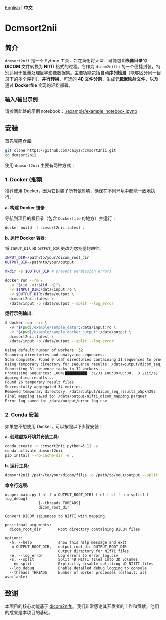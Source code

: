 [English](./README.md) | **中文**

# Dcmsort2nii

## 简介

`dcmsort2nii` 是一个 Python 工具，旨在简化将大型、可能包含**嵌套目录**的 **DICOM** 文件转换为 **NIfTI** 格式的过程。它作为 `dicom2nifti` 的一个便捷封装，特别适用于批量处理医学影像数据集。主要功能包括自动**序列检测**（能够区分同一目录下的多个序列）、**并行转换**、可选的 **4D 文件分割**、生成**元数据映射文件**，以及通过 **Dockerfile** 实现的轻松部署。

### 输入/输出示例

请参阅此处的示例 notebook：[./example/example_notebook.ipynb](./example/example_notebook.ipynb)

## 安装

首先克隆仓库:
```bash
git clone https://github.com/ca1yz/dcmsort2nii.git
cd dcmsort2nii
```

使用 `dcmsort2nii` 主要有两种方式：

### 1. Docker (推荐)

推荐使用 Docker，因为它封装了所有依赖项，确保在不同环境中都能一致地执行。

**a. 构建 Docker 镜像:**

导航到项目的根目录（包含 `Dockerfile` 的地方）并运行：

```bash
docker build -t dcmsort2nii:latest .
```

**b. 运行 Docker 容器:**

将 `INPUT_DIR` 和 `OUTPUT_DIR` 更改为您期望的路径。

```bash
INPUT_DIR=/path/to/your/dicom_root_dir
OUTPUT_DIR=/path/to/your/output

mkdir -p $OUTPUT_DIR # prevent permission errors

docker run --rm \
  -u "$(id -u):$(id -g)"\
  -v $INPUT_DIR:/data/input:ro \
  -v $OUTPUT_DIR:/data/output \
  dcmsort2nii:latest \
  /data/input -o /data/output --split --log_error
```

**运行示例输出:**
```bash
$ docker run --rm \      
  -v "$(pwd)/example/sample_data":/data/input:ro \
  -v "$(pwd)/example/sample_docker_output":/data/output \
  dcmsort2nii:latest \
  /data/input -o /data/output --split --log_error

Using default number of workers: 32
Scanning directories and analyzing sequences...
Scan complete. Found 9 leaf directories containing 31 sequences to process.
Using temporary directory for sequence results: /data/output/dicom_seq_results_o5pk439z
Submitting 31 sequence tasks to 32 workers...
Processing Sequences: 100%|██████████| 31/31 [00:09<00:00,  3.21it/s]
Aggregating results...
Found 26 temporary result files.
Successfully aggregated 34 entries.
Removed temporary directory: /data/output/dicom_seq_results_o5pk439z
Final mapping saved to: /data/output/nifti_dicom_mapping.parquet
Error log saved to: /data/output/error_log.csv
```

### 2. Conda 安装

如果您不想使用 Docker，可以按照以下步骤安装：

**a. 创建虚拟环境并安装工具:**

```bash
conda create -n dcmsort2nii python=3.11 -y
conda activate dcmsort2nii
pip install --no-cache-dir -e .
```

**b. 运行工具:**

```bash
dcmsort2nii /path/to/your/dicom/files -o /path/to/your/output --split --log_error
```

**命令行选项:**
```
usage: main.py [-h] [-o OUTPUT_ROOT_DIR] [-e] [-s] [--no-split] [--log_debug]
               [--threads THREADS]
               dicom_root_dir

Convert DICOM sequences to NIfTI with mapping.

positional arguments:
  dicom_root_dir        Root directory containing DICOM files

options:
  -h, --help            show this help message and exit
  -o OUTPUT_ROOT_DIR, --output_root_dir OUTPUT_ROOT_DIR
                        Output directory for NIfTI files
  -e, --log_error       Log errors to error_log.csv
  -s, --split           Split 4D NIfTI files into 3D volumes
  --no-split            Explicitly disable splitting 4D NIfTI files
  --log_debug           Enable detailed debug logging to console
  --threads THREADS     Number of worker processes (default: all available)
```

## 致谢

本项目的核心功能基于 [dicom2nifti](https://github.com/icometrix/dicom2nifti)。我们非常感谢其开发者的工作和贡献，他们的成果是本项目的基础。